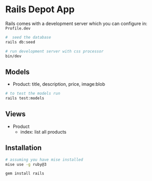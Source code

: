 # Rails Depot App

Rails comes with a development server which you can configure in: `Profile.dev`

```zsh
#  seed the database
rails db:seed

# run development server with css processor
bin/dev
```

## Models

- Product: title, description, price, image:blob

```zsh
# to test the models run
rails test:models
```

## Views

- Product
  - index: list all products

## Installation

```zsh
# assuming you have mise installed
mise use -g ruby@3

gem install rails
```
